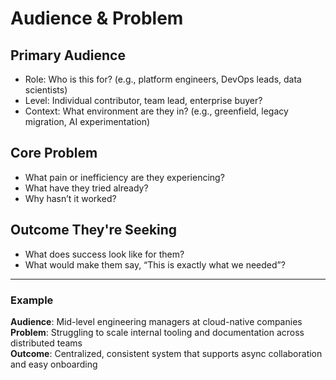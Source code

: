 # Audience & Problem

## Primary Audience
- Role: Who is this for? (e.g., platform engineers, DevOps leads, data scientists)
- Level: Individual contributor, team lead, enterprise buyer?
- Context: What environment are they in? (e.g., greenfield, legacy migration, AI experimentation)

## Core Problem
- What pain or inefficiency are they experiencing?
- What have they tried already?
- Why hasn’t it worked?

## Outcome They're Seeking
- What does success look like for them?
- What would make them say, “This is exactly what we needed”?

---

### Example

**Audience**: Mid-level engineering managers at cloud-native companies  
**Problem**: Struggling to scale internal tooling and documentation across distributed teams  
**Outcome**: Centralized, consistent system that supports async collaboration and easy onboarding
